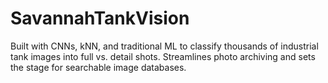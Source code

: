 # SavannahTankVision
Built with CNNs, kNN, and traditional ML to classify thousands of industrial tank images into full vs. detail shots. Streamlines photo archiving and sets the stage for searchable image databases.
